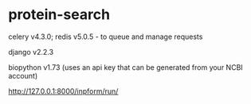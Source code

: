 # protein-search
celery v4.3.0; redis v5.0.5 - to queue and manage requests

django v2.2.3

biopython v1.73 (uses an api key that can be generated from your NCBI account)

http://127.0.0.1:8000/inpform/run/
